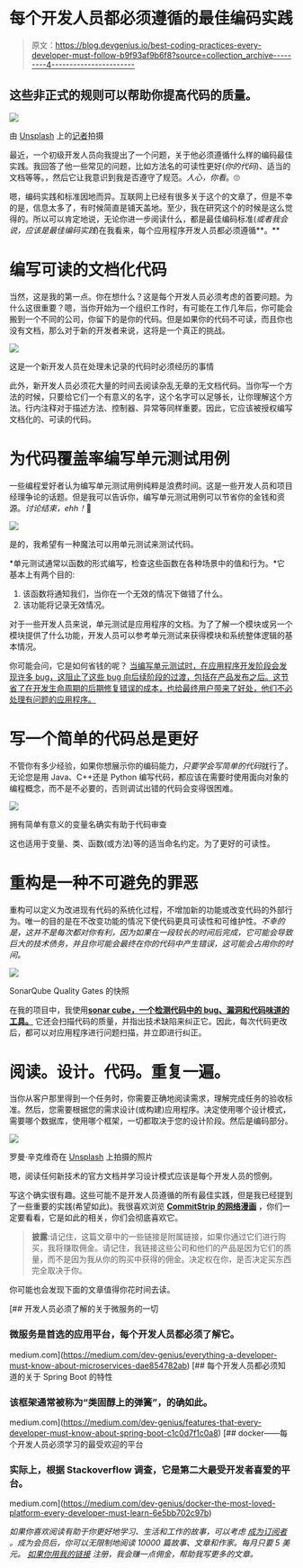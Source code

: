 # 每个开发人员都必须遵循的最佳编码实践

> 原文：<https://blog.devgenius.io/best-coding-practices-every-developer-must-follow-b9f93af9b6f8?source=collection_archive---------4----------------------->

## 这些非正式的规则可以帮助你提高代码的质量。

![](img/b8fe594abc228ffbf6626039e65b3ec1.png)

由 [Unsplash](https://unsplash.com/s/photos/programmer?utm_source=unsplash&utm_medium=referral&utm_content=creditCopyText) 上的[记者](https://unsplash.com/@perloov?utm_source=unsplash&utm_medium=referral&utm_content=creditCopyText)拍摄

最近，一个初级开发人员向我提出了一个问题，关于他必须遵循什么样的编码最佳实践。我回答了他一些常见的问题，比如方法名的可读性更好(*你的代码*)、适当的文档等等。，然后它让我意识到我是否遵守了规范。*人心，你看*。🙄

嗯，编码实践和标准因地而异。互联网上已经有很多关于这个的文章了，但是不幸的是，信息太多了，有时候简直是铺天盖地。至少，我在研究这个的时候是这么觉得的。所以可以肯定地说，无论你进一步阅读什么，都是最佳编码标准(*或者我会说，应该是最佳编码实践*)在我看来，每个应用程序开发人员都必须遵循**。**

# 编写可读的文档化代码

当然，这是我的第一点。你在想什么？这是每个开发人员必须考虑的首要问题。为什么这很重要？嗯，当你开始为一个组织工作时，有可能在工作几年后，你可能会搬到一个不同的公司，你留下的是你的代码。但是如果你的代码不可读，而且你也没有文档，那么对于新的开发者来说，这将是一个真正的挑战。

![](img/34f42284deb7436743e9bb317d2e9165.png)

这是一个新开发人员在处理未记录的代码时必须经历的事情

此外，新开发人员必须花大量的时间去阅读杂乱无章的无文档代码。当你写一个方法的时候，只要给它们一个有意义的名字，这个名字可以足够长，让你理解这个方法。行内注释对于描述方法、控制器、异常等同样重要。因此，它应该被授权编写文档化的、可读的代码。

# 为代码覆盖率编写单元测试用例

一些编程爱好者认为编写单元测试用例纯粹是浪费时间。这是一些开发人员和项目经理争论的话题。但是我可以告诉你，编写单元测试用例可以节省你的金钱和资源。*讨论结束，ehh！*🤨

![](img/9fd3723b6e41b6abf233a846775571c5.png)

是的，我希望有一种魔法可以用单元测试来测试代码。

*单元测试通常以函数的形式编写，检查这些函数在各种场景中的值和行为。*它基本上有两个目的:

1.  该函数将通知我们，当你在一个无效的情况下做错了什么。
2.  该功能将记录无效情况。

对于一些开发人员来说，单元测试是应用程序的文档。为了了解一个模块或另一个模块提供了什么功能，开发人员可以参考单元测试来获得模块和系统整体逻辑的基本情况。

你可能会问，它是如何省钱的呢？ [当编写单元测试时，在应用程序开发阶段会发现许多 bug，这阻止了这些 bug 向后续阶段的过渡，包括在产品发布之后。这节省了在开发生命周期的后期修复错误的成本，也给最终用户带来了好处，他们不必处理有问题的应用程序。](https://www.amazon.com/Code-Complete-Practical-Handbook-Construction/dp/0735619670/ref=as_li_ss_tl?crid=PHOF50LZONIU&dchild=1&keywords=code+complete&qid=1607196916&sprefix=code+c,aps,404&sr=8-1&linkCode=ll1&tag=thedevelope0e-20&linkId=ed45c6f96dd4e3cc923ca76da61f4785&language=en_US)

# 写一个简单的代码总是更好

不管你有多少经验，如果你想展示你的编码能力，*只要学会写简单的代码*就行了。无论您是用 Java、C++还是 Python 编写代码，都应该在需要时使用面向对象的编程概念，而不是不必要的，否则调试出错的代码会变得很困难。

![](img/e0e892aeffac961e4fa8ca8cc6e54527.png)

拥有简单有意义的变量名确实有助于代码审查

这也适用于变量、类、函数(或方法)等的适当命名约定。为了更好的可读性。

# 重构是一种不可避免的罪恶

重构可以定义为改进现有代码的系统化过程，不增加新的功能或改变代码的外部行为。唯一的目的是在不改变功能的情况下使代码更具可读性和可维护性。*不幸的是，这并不是每次都对你有利，因为如果在一段较长的时间后完成，它可能会导致巨大的技术债务，并且你可能会最终在你的代码中产生错误，这可能会占用你的时间。*

![](img/6f96139c16c251813dcfd7883fe61eff.png)

SonarQube Quality Gates 的快照

在我的项目中，我使用[**sonar cube，一个检测代码中的 bug、漏洞和代码味道的工具。**](https://www.sonarqube.org/) 它还会扫描代码的质量，并指出技术缺陷来纠正它。因此，每次代码更改后，都可以对应用程序进行问题扫描，并立即进行纠正。

# 阅读。设计。代码。重复一遍。

当你从客户那里得到一个任务时，你需要正确地阅读需求，理解完成任务的验收标准。然后，您需要根据您的需求设计(或构建)应用程序。决定使用哪个设计模式，需要哪个数据库，使用哪个框架，一切都取决于您的设计阶段。然后是编码部分。

![](img/afdffbf3839fb95342819fab5af2e0ea.png)

罗曼·辛克维奇在 [Unsplash](https://unsplash.com/s/photos/code?utm_source=unsplash&utm_medium=referral&utm_content=creditCopyText) 上拍摄的照片

嗯，阅读任何新技术的官方文档并学习设计模式应该是每个开发人员的惯例。

写这个确实很有趣。这些可能不是开发人员遵循的所有最佳实践，但是我已经提到了一些重要的实践(希望如此)。我很喜欢浏览 [**CommitStrip 的网络漫画**](https://www.commitstrip.com/en/?) ，你们一定要看看，它是如此的相关，你们会彻底喜欢它。

> **披露**:请记住，这篇文章中的一些链接是附属链接，如果你通过它们进行购买，我将赚取佣金。请记住，我链接这些公司和他们的产品是因为它们的质量，而不是因为我从你的购买中获得的佣金。决定权在你，是否决定买东西完全取决于你。

你可能也会发现下面的文章值得你花时间去读。

[](https://medium.com/dev-genius/everything-a-developer-must-know-about-microservices-dae854782ab) [## 开发人员必须了解的关于微服务的一切

### 微服务是首选的应用平台，每个开发人员都必须了解它。

medium.com](https://medium.com/dev-genius/everything-a-developer-must-know-about-microservices-dae854782ab) [](https://medium.com/dev-genius/features-that-every-developer-must-know-about-spring-boot-c1c0d7f1c0a8) [## 每个开发人员都必须知道的关于 Spring Boot 的特性

### 该框架通常被称为“类固醇上的弹簧”，的确如此。

medium.com](https://medium.com/dev-genius/features-that-every-developer-must-know-about-spring-boot-c1c0d7f1c0a8) [](https://medium.com/dev-genius/docker-the-most-loved-platform-every-developer-must-learn-6e5bb702c97b) [## docker——每个开发人员必须学习的最受欢迎的平台

### 实际上，根据 Stackoverflow 调查，它是第二大最受开发者喜爱的平台。

medium.com](https://medium.com/dev-genius/docker-the-most-loved-platform-every-developer-must-learn-6e5bb702c97b) 

*如果你喜欢阅读有助于你更好地学习、生活和工作的故事，可以考虑* [*成为订阅者*](https://viveknaskar.medium.com/subscribe) *。成为会员后，你可以无限制地阅读 10000 篇故事、文章和作家。每月只要 5 美元。* [*如果你用我的链接*](https://viveknaskar.medium.com/membership) *注册，我会赚一点佣金，帮助我写更多的文章。*
